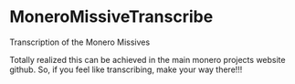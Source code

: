 # MoneroMissiveTranscribe
Transcription of the Monero Missives

Totally realized this can be achieved in the main monero projects website github. So, if you feel like transcribing, make your way there!!!
